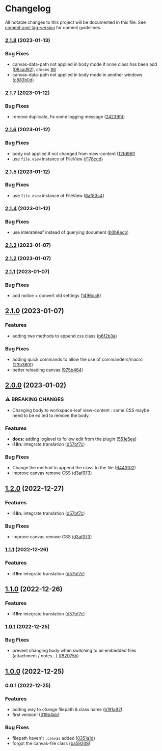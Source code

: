 # Changelog

All notable changes to this project will be documented in this file. See [commit-and-tag-version](https://github.com/absolute-version/commit-and-tag-version) for commit guidelines.

### [2.1.8](https://github.com/Lisandra-dev/canvas-css-class/compare/2.1.7...2.1.8) (2023-01-13)


### Bug Fixes

* canvas-data-path not applied in body mode if none class has been add ([08cad92](https://github.com/Lisandra-dev/canvas-css-class/commit/08cad9262520583de716743339ba25e68ce49b85)), closes [#6](https://github.com/Lisandra-dev/canvas-css-class/issues/6)
* canvas-data-path not applied in body mode in another windows ([c883b0d](https://github.com/Lisandra-dev/canvas-css-class/commit/c883b0de597d6b81aca6335f350010fc0b099ef3))

### [2.1.7](https://github.com/Lisandra-dev/canvas-css-class/compare/2.1.6...2.1.7) (2023-01-12)


### Bug Fixes

* remove duplicate, fix some logging message ([24239fd](https://github.com/Lisandra-dev/canvas-css-class/commit/24239fda2e739afb53f57ce43f1481d6ca7d37d3))

### [2.1.6](https://github.com/Lisandra-dev/canvas-css-class/compare/2.1.5...2.1.6) (2023-01-12)


### Bug Fixes

* body not applied if not changed from view-content ([12fd96f](https://github.com/Lisandra-dev/canvas-css-class/commit/12fd96ff67e1c265db9eb8e19555a75f1b37a1a6))
* use `file.view` instance of FileView ([f178ccd](https://github.com/Lisandra-dev/canvas-css-class/commit/f178ccd09b4f0b2f585f992c176a572cbf97b96b))

### [2.1.5](https://github.com/Lisandra-dev/canvas-css-class/compare/2.1.4...2.1.5) (2023-01-12)


### Bug Fixes

* use `file.view` instance of FileView ([6af83c4](https://github.com/Lisandra-dev/canvas-css-class/commit/6af83c46c9bbd46b2b02fbcf246b64ac2a7bad07))

### [2.1.4](https://github.com/Lisandra-dev/canvas-css-class/compare/2.1.3...2.1.4) (2023-01-12)


### Bug Fixes

* use interateleaf instead of querying document ([b0b8ecb](https://github.com/Lisandra-dev/canvas-css-class/commit/b0b8ecb5b948ff3603fd48c4be6f8a1ab307ee78))

### [2.1.3](https://github.com/Lisandra-dev/canvas-css-class/compare/2.1.2...2.1.3) (2023-01-07)

### [2.1.2](https://github.com/Lisandra-dev/canvas-css-class/compare/2.1.1...2.1.2) (2023-01-07)

### [2.1.1](https://github.com/Lisandra-dev/canvas-css-class/compare/2.1.0...2.1.1) (2023-01-07)


### Bug Fixes

* add notice + convert old settings ([1496ca8](https://github.com/Lisandra-dev/canvas-css-class/commit/1496ca8936e56c2e1f62da7ff5ae3bbb50d40db7))

## [2.1.0](https://github.com/Lisandra-dev/canvas-css-class/compare/2.0.0...2.1.0) (2023-01-07)


### Features

* adding two methods to append css class ([b6f2b3a](https://github.com/Lisandra-dev/canvas-css-class/commit/b6f2b3a986bd4a0ec9c6c279ab6caca2f3d7effd))


### Bug Fixes

* adding quick commands to allow the use of commanders/macro ([23b380f](https://github.com/Lisandra-dev/canvas-css-class/commit/23b380f6731e6a8c259d241efc9b1642c19fb1ad))
* better reloading canvas ([975b464](https://github.com/Lisandra-dev/canvas-css-class/commit/975b464a023540b5f4136871f156acedab69ce0a))

## [2.0.0](https://github.com/Lisandra-dev/canvas-css-class/compare/1.0.1...2.0.0) (2023-01-02)


### ⚠ BREAKING CHANGES

* Changing body to workspace-leaf view-content : some CSS maybe need to be edited to remove the body.

### Features

* **docs:** adding loglevel to follow edit from the plugin ([551e5ee](https://github.com/Lisandra-dev/canvas-css-class/commit/551e5eeea4c80bc8e89be5c8754dd9b7a7ecc82f))
* **i18n:** integrate translation ([d57bf7c](https://github.com/Lisandra-dev/canvas-css-class/commit/d57bf7c8a252343cf783b8d0156d3ae4fecc7c87))


### Bug Fixes

* Change the method to append the class to the file ([6443f02](https://github.com/Lisandra-dev/canvas-css-class/commit/6443f0222af5339bc87ce4994e2b4ae56f48ca8a))
* improve canvas remove CSS ([d3af073](https://github.com/Lisandra-dev/canvas-css-class/commit/d3af0731ebc20ab38f80030ee279c384e3ad5a40))

## [1.2.0](https://github.com/Lisandra-dev/canvas-css-class/compare/1.0.1...1.2.0) (2022-12-27)


### Features

* **i18n:** integrate translation ([d57bf7c](https://github.com/Lisandra-dev/canvas-css-class/commit/d57bf7c8a252343cf783b8d0156d3ae4fecc7c87))


### Bug Fixes

* improve canvas remove CSS ([d3af073](https://github.com/Lisandra-dev/canvas-css-class/commit/d3af0731ebc20ab38f80030ee279c384e3ad5a40))

### [1.1.1](https://github.com/Lisandra-dev/canvas-css-class/compare/1.0.1...1.1.1) (2022-12-26)


### Features

* **i18n:** integrate translation ([d57bf7c](https://github.com/Lisandra-dev/canvas-css-class/commit/d57bf7c8a252343cf783b8d0156d3ae4fecc7c87))

## [1.1.0](https://github.com/Lisandra-dev/canvas-css-class/compare/1.0.1...1.1.0) (2022-12-26)


### Features

* **i18n:** integrate translation ([d57bf7c](https://github.com/Lisandra-dev/canvas-css-class/commit/d57bf7c8a252343cf783b8d0156d3ae4fecc7c87))

### [1.0.1](https://github.com/Lisandra-dev/canvas-css-class/compare/1.0.0...1.0.1) (2022-12-25)


### Bug Fixes

* prevent changing body when switching to an embedded files (attachment / notes...) ([f82075b](https://github.com/Lisandra-dev/canvas-css-class/commit/f82075bb9e38dcf116894a65aa7fa29ee6fb6a42))

## [1.0.0](https://github.com/Lisandra-dev/canvas-css-class/compare/0.0.1...1.0.0) (2022-12-25)

### 0.0.1 (2022-12-25)


### Features

* adding way to change filepath & class name ([b191a82](https://github.com/Lisandra-dev/canvas-css-class/commit/b191a821e95bc04d8f388c39aeb42bb6e4f6c3d8))
* first version! ([319b4dc](https://github.com/Lisandra-dev/canvas-css-class/commit/319b4dc0726fffa607bec91c0663290eb624743a))


### Bug Fixes

* filepath haven't `.canvas` added ([0351a1d](https://github.com/Lisandra-dev/canvas-css-class/commit/0351a1d93dfffc727cd3a9959a439054bdddf83f))
* forgot the canvas-file class ([ba59208](https://github.com/Lisandra-dev/canvas-css-class/commit/ba59208023fdec80ab9b3b570acbec0dc5b45787))
